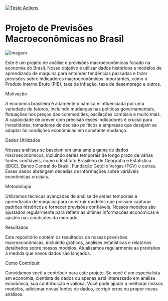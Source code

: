 [![Teste Actions](https://github.com/Jeferson100/Predicoes_macroeconomicas/actions/workflows/teste.yml/badge.svg)](https://github.com/Jeferson100/Predicoes_macroeconomicas/actions/workflows/teste.yml)
# Projeto de Previsões Macroeconômicas no Brasil

![Imagem](https://c.files.bbci.co.uk/1356A/production/_125801297_gettyimages-1218757425.jpg)


Este é um projeto de análise e previsões macroeconômicas focado na economia do Brasil. Nosso objetivo é utilizar dados históricos e modelos de aprendizado de máquina para entender tendências passadas e fazer previsões sobre indicadores macroeconômicos importantes, como o Produto Interno Bruto (PIB), taxa de inflação, taxa de desemprego e outros.

Motivação

A economia brasileira é altamente dinâmica e influenciada por uma variedade de fatores, incluindo mudanças nas políticas governamentais, flutuações nos preços das commodities, oscilações cambiais e muito mais. A capacidade de prever com precisão esses indicadores é crucial para investidores, tomadores de decisão políticos e empresas que desejam se adaptar às condições econômicas em constante mudança.

Dados Utilizados

Nossas análises se baseiam em uma ampla gama de dados macroeconômicos, incluindo séries temporais de longo prazo de várias fontes confiáveis, como o Instituto Brasileiro de Geografia e Estatística (IBGE), Banco Central do Brasil, Fundação Getúlio Vargas (FGV) e outras. Esses dados abrangem décadas de informações sobre variáveis econômicas cruciais.

Metodologia

Utilizamos técnicas avançadas de análise de séries temporais e aprendizado de máquina para construir modelos que possam capturar padrões históricos e fornecer previsões confiáveis. Nossos modelos são ajustados regularmente para refletir as últimas informações econômicas e ajustes nas condições do mercado.

Resultados

Este repositório contém os resultados de nossas previsões macroeconômicas, incluindo gráficos, análises estatísticas e relatórios detalhados sobre nossos modelos. Atualizamos regularmente as previsões à medida que novos dados são lançados.

Como Contribuir

Convidamos você a contribuir para este projeto. Se você é um especialista em economia, cientista de dados ou apenas está interessado em análise econômica, sua contribuição é valiosa. Você pode ajudar a melhorar nossos modelos, adicionar novas fontes de dados, corrigir erros ou propor novas análises.


